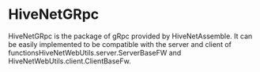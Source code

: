 # HiveNetGRpc

HiveNetGRpc is the package of gRpc provided by HiveNetAssemble. It can be easily implemented to be compatible with the server and client of functionsHiveNetWebUtils.server.ServerBaseFW and HiveNetWebUtils.client.ClientBaseFw.

